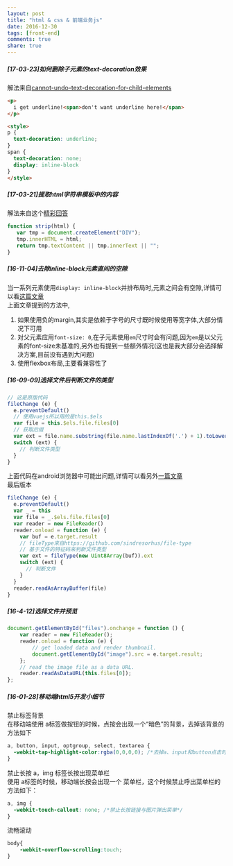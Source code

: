 ```yaml
---
layout: post
title: "html & css & 前端业务js"
date: 2016-12-30
tags: [front-end]
comments: true
share: true
---
```


##### [17-03-23]如何删除子元素的text-decoration效果

解法来自[cannot-undo-text-decoration-for-child-elements](http://stackoverflow.com/questions/5434819/cannot-undo-text-decoration-for-child-elements)

```html
<p>
  i get underline!<span>don't want underline here!</span>
</p>

<style>
p {
  text-decoration: underline;
}
span {
  text-decoration: none;
  display: inline-block
}
</style>
```

##### [17-03-21]提取html字符串模板中的内容

解法来自这个[精彩回答](http://stackoverflow.com/questions/822452/strip-html-from-text-javascript#answer-822486)

```js
function strip(html) {
   var tmp = document.createElement("DIV");
   tmp.innerHTML = html;
   return tmp.textContent || tmp.innerText || "";
}
```

##### [16-11-04]去除inline-block元素直间的空隙

当一系列元素使用`display: inline-block`并排布局时,元素之间会有空隙,详情可以看[这篇文章](https://css-tricks.com/fighting-the-space-between-inline-block-elements/)  
上面文章提到的方法中,

1. 如果使用负的margin,其实是依赖于字号的尺寸既时候使用等宽字体,大部分情况下可用
1. 对父元素应用`font-size: 0`,在子元素使用`em`尺寸时会有问题,因为`em`是以父元素的font-size未基准的,另外也有提到一些额外情况(这也是我大部分会选择解决方案,目前没有遇到大问题)
1. 使用flexbox布局,主要看兼容性了

##### [16-09-09]选择文件后判断文件的类型

```js
// 这是原版代码
fileChange (e) {
  e.preventDefault()
  // 使用vuejs所以用的是this.$els
  var file = this.$els.file.files[0]
  // 获取后缀
  var ext = file.name.substring(file.name.lastIndexOf('.') + 1).toLowerCase()
  switch (ext) {
    // 判断文件类型
  }
}
```

上面代码在android浏览器中可能出问题,详情可以看另外[一篇文章](/2016-09-09/get-file-type-in-android-moblie-browser/)  
最后版本

```js
fileChange (e) {
  e.preventDefault()
  var _ = this
  var file = _.$els.file.files[0]
  var reader = new FileReader()
  reader.onload = function (e) {
    var buf = e.target.result
    // fileType来自https://github.com/sindresorhus/file-type
    // 基于文件的特征码来判断文件类型
    var ext = fileType(new Uint8Array(buf)).ext
    switch (ext) {
      // 判断文件
    }
  }
  reader.readAsArrayBuffer(file)
}
```

##### [16-4-12]选择文件并预览

```javascript
document.getElementById("files").onchange = function () {
    var reader = new FileReader();
    reader.onload = function (e) {
        // get loaded data and render thumbnail.
        document.getElementById("image").src = e.target.result;
    };
    // read the image file as a data URL.
    reader.readAsDataURL(this.files[0]);
};
```


##### [16-01-28]移动端html5开发小细节

禁止标签背景  
在移动端使用 a标签做按钮的时候，点按会出现一个“暗色”的背景，去掉该背景的方法如下

```css
a, button, input, optgroup, select, textarea {
  -webkit-tap-highlight-color:rgba(0,0,0,0); /*去掉a、input和button点击时的蓝色外边框和灰色半透明背景*/
}
```

禁止长按 a，img 标签长按出现菜单栏  
使用 a标签的时候，移动端长按会出现一个 菜单栏，这个时候禁止呼出菜单栏的方法如下：

```css
a, img {
  -webkit-touch-callout: none; /*禁止长按链接与图片弹出菜单*/
}
```

流畅滚动

```css
body{
    -webkit-overflow-scrolling:touch;
}
```
